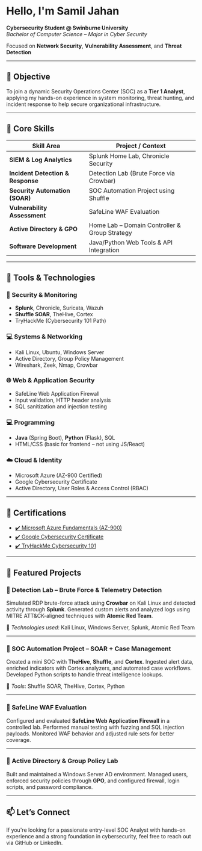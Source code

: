 # Hello, I'm Samil Jahan

**Cybersecurity Student @ Swinburne University**  
_Bachelor of Computer Science – Major in Cyber Security_

Focused on **Network Security**, **Vulnerability Assessment**, and **Threat Detection**

---

## 🎯 Objective

To join a dynamic Security Operations Center (SOC) as a **Tier 1 Analyst**, applying my hands-on experience in system monitoring, threat hunting, and incident response to help secure organizational infrastructure.

---

## 🧠 Core Skills

| Skill Area | Project / Context |
|------------|-------------------|
| **SIEM & Log Analytics** | Splunk Home Lab, Chronicle Security |
| **Incident Detection & Response** | Detection Lab (Brute Force via Crowbar) |
| **Security Automation (SOAR)** | SOC Automation Project using Shuffle |
| **Vulnerability Assessment** | SafeLine WAF Evaluation |
| **Active Directory & GPO** | Home Lab – Domain Controller & Group Strategy |
| **Software Development** | Java/Python Web Tools & API Integration |

---

## 🧰 Tools & Technologies

### 🔐 Security & Monitoring
- **Splunk**, Chronicle, Suricata, Wazuh  
- **Shuffle SOAR**, TheHive, Cortex  
- TryHackMe (Cybersecurity 101 Path)

### 💻 Systems & Networking
- Kali Linux, Ubuntu, Windows Server  
- Active Directory, Group Policy Management  
- Wireshark, Zeek, Nmap, Crowbar

### 🌐 Web & Application Security
- SafeLine Web Application Firewall  
- Input validation, HTTP header analysis  
- SQL sanitization and injection testing

### 💻 Programming
- **Java** (Spring Boot), **Python** (Flask), SQL  
- HTML/CSS (basic for frontend – not using JS/React)

### ☁️ Cloud & Identity
- Microsoft Azure (AZ-900 Certified)  
- Google Cybersecurity Certificate  
- Active Directory, User Roles & Access Control (RBAC)

---

## 🏅 Certifications

- [✔️ Microsoft Azure Fundamentals (AZ-900)](https://learn.microsoft.com/en-us/certifications/exams/az-900/)
- [✔️ Google Cybersecurity Certificate](https://grow.google/certificates/cybersecurity/)
- [✔️ TryHackMe Cybersecurity 101](https://tryhackme.com/)

---

## 🔬 Featured Projects

### 🔹 Detection Lab – Brute Force & Telemetry Detection

Simulated RDP brute-force attack using **Crowbar** on Kali Linux and detected activity through **Splunk**. Generated custom alerts and analyzed logs using MITRE ATT&CK-aligned techniques with **Atomic Red Team**.

🔗 _Technologies used_: Kali Linux, Windows Server, Splunk, Atomic Red Team

---

### 🔹 SOC Automation Project – SOAR + Case Management

Created a mini SOC with **TheHive**, **Shuffle**, and **Cortex**. Ingested alert data, enriched indicators with Cortex analyzers, and automated case workflows. Developed Python scripts to handle threat intelligence lookups.

🔗 _Tools_: Shuffle SOAR, TheHive, Cortex, Python

---

### 🔹 SafeLine WAF Evaluation

Configured and evaluated **SafeLine Web Application Firewall** in a controlled lab. Performed manual testing with fuzzing and SQL injection payloads. Monitored WAF behavior and adjusted rule sets for better coverage.

---

### 🔹 Active Directory & Group Policy Lab

Built and maintained a Windows Server AD environment. Managed users, enforced security policies through **GPO**, and configured firewall, login scripts, and password compliance.

---

## 📫 Let’s Connect

If you're looking for a passionate entry-level SOC Analyst with hands-on experience and a strong foundation in cybersecurity, feel free to reach out via GitHub or LinkedIn.

